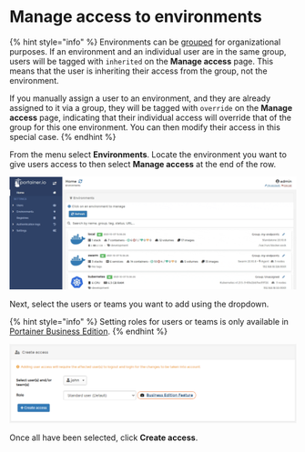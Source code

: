 # Manage access to environments

{% hint style="info" %}
Environments can be [grouped](groups.md) for organizational purposes. If an environment and an individual user are in the same group, users will be tagged with `inherited` on the **Manage access** page. This means that the user is inheriting their access from the group, not the environment.

If you manually assign a user to an environment, and they are already assigned to it via a group, they will be tagged with `override` on the **Manage access** page, indicating that their individual access will override that of the group for this one environment. You can then modify their access in this special case.
{% endhint %}

From the menu select **Environments**. Locate the environment you want to give users access to then select **Manage access** at the end of the row.

![](../../.gitbook/assets/2.9.1-environments-access-1.gif)

Next, select the users or teams you want to add using the dropdown.&#x20;

{% hint style="info" %}
Setting roles for users or teams is only available in [Portainer Business Edition](https://www.portainer.io/business-upsell?from=rbac-roles).
{% endhint %}

![](../../.gitbook/assets/2.9.1-environments-access-2.png)

Once all have been selected, click **Create access**.
